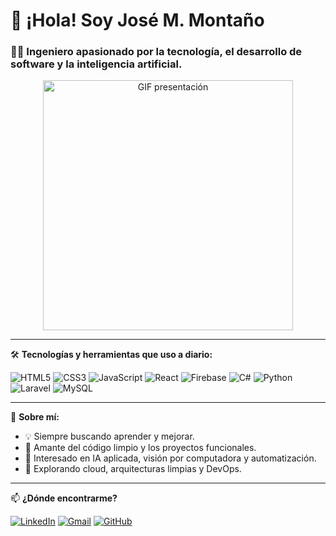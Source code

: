 # 👋 ¡Hola! Soy José M. Montaño

### 👨‍💻 Ingeniero apasionado por la tecnología, el desarrollo de software y la inteligencia artificial.

<!-- Puedes reemplazar este enlace por un gif que te represente -->
<p align="center">
  <img src="https://mir-s3-cdn-cf.behance.net/project_modules/max_1200/e7d2bd61228185.5a67a07360e75.gif" width="400" alt="GIF presentación" />
</p>

---

🛠️ **Tecnologías y herramientas que uso a diario:**

![HTML5](https://img.shields.io/badge/-HTML5-E34F26?logo=html5&logoColor=white&style=flat)
![CSS3](https://img.shields.io/badge/-CSS3-1572B6?logo=css3&logoColor=white&style=flat)
![JavaScript](https://img.shields.io/badge/-JavaScript-F7DF1E?logo=javascript&logoColor=black&style=flat)
![React](https://img.shields.io/badge/-React-61DAFB?logo=react&logoColor=black&style=flat)
![Firebase](https://img.shields.io/badge/-Firebase-FFCA28?logo=firebase&logoColor=black&style=flat)
![C#](https://img.shields.io/badge/-CSharp-239120?logo=c-sharp&logoColor=white&style=flat)
![Python](https://img.shields.io/badge/-Python-3776AB?logo=python&logoColor=white&style=flat)
![Laravel](https://img.shields.io/badge/-Laravel-F55247?logo=laravel&logoColor=white&style=flat)
![MySQL](https://img.shields.io/badge/-MySQL-4479A1?logo=mysql&logoColor=white&style=flat)

---

📌 **Sobre mí:**

- 💡 Siempre buscando aprender y mejorar.
- 🚀 Amante del código limpio y los proyectos funcionales.
- 🤖 Interesado en IA aplicada, visión por computadora y automatización.
- 🌱 Explorando cloud, arquitecturas limpias y DevOps.

---


📫 **¿Dónde encontrarme?**

[![LinkedIn](https://img.shields.io/badge/-LinkedIn-0A66C2?logo=linkedin&logoColor=white)](https://www.linkedin.com/in/josema-montano/)
[![Gmail](https://img.shields.io/badge/-Email-D14836?logo=gmail&logoColor=white)](mailto:josema.montano@gmail.com)
[![GitHub](https://img.shields.io/badge/-GitHub-181717?logo=github&logoColor=white)](https://github.com/Josema-montano)

